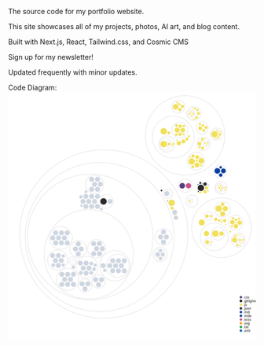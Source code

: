 The source code for my portfolio website.

This site showcases all of my projects, photos, AI art, and blog content.

Built with Next.js, React, Tailwind.css, and Cosmic CMS

Sign up for my newsletter!

Updated frequently with minor updates. 


Code Diagram: 
![Visualization of the codebase](./diagram.svg)
